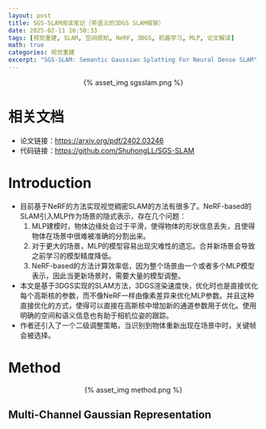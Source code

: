 ```yaml
---
layout: post
title: SGS-SLAM阅读笔记（带语义的3DGS SLAM框架）
date: 2025-02-11 16:50:33
tags: [视觉重建, SLAM, 空间感知, NeRF, 3DGS, 机器学习, MLP, 论文解读]
math: true
categories: 视觉重建
excerpt: "SGS-SLAM: Semantic Gaussian Splatting For Neural Dense SLAM"
---
```

<p align="center">{% asset_img sgsslam.png %}</p>

# 相关文档
- 论文链接：https://arxiv.org/pdf/2402.03246
- 代码链接：https://github.com/ShuhongLL/SGS-SLAM

# Introduction
- 目前基于NeRF的方法实现视觉稠密SLAM的方法有很多了。NeRF-based的SLAM引入MLP作为场景的隐式表示，存在几个问题：
  1. MLP建模时，物体边缘处会过于平滑，使得物体的形状信息丢失，且使得物体在场景中很难被准确的分割出来。
  2. 对于更大的场景，MLP的模型容易出现灾难性的遗忘。合并新场景会导致之前学习的模型精度降低。
  3. NeRF-based的方法计算效率低，因为整个场景由一个或者多个MLP模型表示，因此当更新场景时，需要大量的模型调整。
- 本文是基于3DGS实现的SLAM方法，3DGS渲染速度快，优化时也是直接优化每个高斯核的参数，而不像NeRF一样由像素差异来优化MLP参数。并且这种直接优化的方式，使得可以直接在高斯核中增加新的通道参数用于优化。使用明确的空间和语义信息也有助于相机位姿的跟踪。
- 作者还引入了一个二级调整策略，当识别到物体重新出现在场景中时，关键帧会被选择。

# Method
<p align="center">{% asset_img method.png %}</p>

## Multi-Channel Gaussian Representation